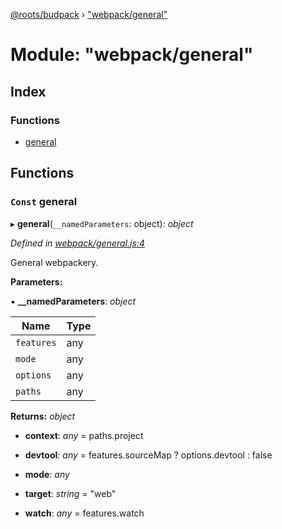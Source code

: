 [@roots/budpack](../globals.md) › ["webpack/general"](_webpack_general_.md)

# Module: "webpack/general"

## Index

### Functions

* [general](_webpack_general_.md#const-general)

## Functions

### `Const` general

▸ **general**(`__namedParameters`: object): *object*

*Defined in [webpack/general.js:4](https://github.com/roots/bud-support/blob/49a29fe/src/budpack/builder/webpack/general.js#L4)*

General webpackery.

**Parameters:**

▪ **__namedParameters**: *object*

Name | Type |
------ | ------ |
`features` | any |
`mode` | any |
`options` | any |
`paths` | any |

**Returns:** *object*

* **context**: *any* = paths.project

* **devtool**: *any* = features.sourceMap ? options.devtool : false

* **mode**: *any*

* **target**: *string* = "web"

* **watch**: *any* = features.watch
